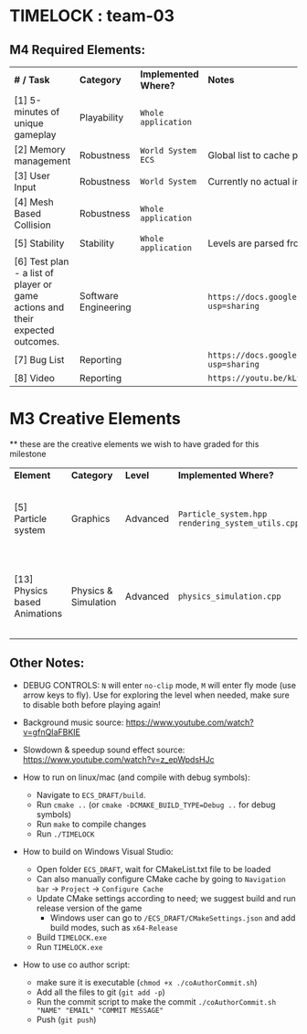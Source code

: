 # TIMELOCK : team-03

## M4 Required Elements:
<table>
  <tr>
   <td><strong># / Task</strong>
   </td>
   <td><strong>Category</strong>
   </td>
   <td><strong>Implemented Where?</strong>
   </td>
   <td><strong>Notes</strong>
   </td>
  </tr>
  <tr>
   <td>[1] 5-minutes of unique gameplay
   </td>
   <td>Playability
   </td>
   <td><code>Whole application</code>
   </td>
   <td>
   </td>
  </tr>
  <tr>
   <td>[2] Memory management
   </td>
   <td>Robustness
   </td>
   <td><code>World System</code> <code>ECS</code>
   </td>
   <td>Global list to cache pointers, smart pointers, registry
   </td>
  </tr>
  <tr>
   <td>[3] User Input 
   </td>
   <td>Robustness
   </td>
   <td><code>World System</code>
   </td>
   <td>Currently no actual invalid input available from the user.
   </td>
  </tr>
  <tr>
   <td>[4] Mesh Based Collision
   </td>
   <td>Robustness
   </td>
   <td><code>Whole application</code>
   </td>
   <td>
   </td>
  </tr>
  <tr>
   <td>[5] Stability
   </td>
   <td>Stability 
   </td>
   <td><code>Whole application</code>
   </td>
   <td>Levels are parsed from JSON. Text is rendered to the screen as sprites.
   </td>
  </tr>
  <tr>
   <td>[6] Test plan - a list of player or game actions and their expected outcomes.
   </td>
   <td>Software Engineering
   </td>
   <td>
   </td>
   <td>
<code>https://docs.google.com/document/d/1RFVZJj_J0ug45Zf6cPg0DK9aR9maLVpcoV6uE7CV40g/edit?usp=sharing</code>
   </td>
  </tr>
  <tr>
   <td>[7] Bug List
   </td>
   <td>Reporting
   </td>
   <td>
   </td>
   <td>
<code>https://docs.google.com/spreadsheets/d/14reigVHCiUrnIVMnTQdUnz6nX_JFBuTTT_pZXGZ06WA/edit?usp=sharing</code>
   </td>
  </tr>
  <tr>
   <td>[8] Video
   </td>
   <td>Reporting
   </td>
   <td>
   </td>
   <td>
<code>https://youtu.be/kL9yFRfgWlU</code>
   </td>
  </tr>
</table>



# M3 Creative Elements

** these are the creative elements we wish to have graded for this milestone

<table>
  <tr>
   <td><strong>Element</strong>
   </td>
   <td><strong>Category</strong>
   </td>
   <td><strong>Level</strong>
   </td>
   <td><strong>Implemented Where? </strong>
   </td>
   <td><strong>Description</strong>
   </td>
  </tr>
  <tr>
   <td>[5] Particle system
   </td>
   <td>Graphics
   </td>
   <td>Advanced
   </td>
   <td><code>Particle_system.hpp</code> <code>rendering_system_utils.cpp</code>
   </td>
   <td>Particle system supported by instanced rendering   </td>
  </tr>
  <tr>
   <td>[13] Physics based Animations
   </td>
   <td>Physics & Simulation 
   </td>
   <td>Advanced
   </td>
   <td><code>physics_simulation.cpp</code>
   </td>
   <td>Impulse based physics for collisions + simple gravity pendulums.
   </td>
  </tr>
</table>



## Other Notes:
- DEBUG CONTROLS: `N` will enter `no-clip` mode, `M` will enter fly mode (use arrow keys to fly). Use for exploring the level when needed, make sure to disable both before playing again!
- Background music source: https://www.youtube.com/watch?v=gfnQIaFBKIE
- Slowdown & speedup sound effect source: https://www.youtube.com/watch?v=z_epWpdsHJc
- How to run on linux/mac (and compile with debug symbols):
  - Navigate to `ECS_DRAFT/build`.
  - Run `cmake ..` (or `cmake -DCMAKE_BUILD_TYPE=Debug ..` for debug symbols)
  - Run `make` to compile changes
  - Run `./TIMELOCK`

- How to build on Windows Visual Studio:
  - Open folder `ECS_DRAFT`, wait for CMakeList.txt file to be loaded
  - Can also manually configure CMake cache by going to `Navigation bar` -> `Project` -> `Configure Cache`
  - Update CMake settings according to need; we suggest build and run release version of the game
    - Windows user can go to `/ECS_DRAFT/CMakeSettings.json` and add build modes, such as `x64-Release`
  - Build `TIMELOCK.exe`
  - Run `TIMELOCK.exe`
 
- How to use co author script:
    - make sure it is executable (`chmod +x ./coAuthorCommit.sh`)
    - Add all the files to git (`git add -p`)
    - Run the commit script to make the commit `./coAuthorCommit.sh "NAME" "EMAIL" "COMMIT MESSAGE"`
    - Push (`git push`)
